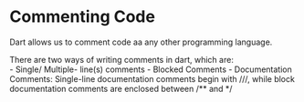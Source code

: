 # Commenting Code

Dart allows us to comment code aa any other programming language.

There are two ways of writing comments in dart, which are: <br>
        - Single/ Multiple- line(s) comments
        - Blocked Comments
        - Documentation Comments: Single-line documentation comments begin with ///, while block documentation comments are enclosed between /** and */
